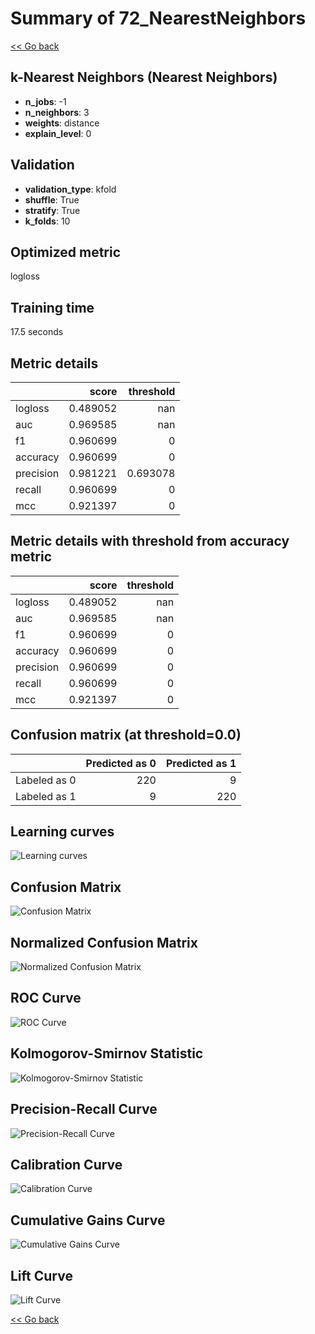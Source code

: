 # Summary of 72_NearestNeighbors

[<< Go back](../README.md)


## k-Nearest Neighbors (Nearest Neighbors)
- **n_jobs**: -1
- **n_neighbors**: 3
- **weights**: distance
- **explain_level**: 0

## Validation
 - **validation_type**: kfold
 - **shuffle**: True
 - **stratify**: True
 - **k_folds**: 10

## Optimized metric
logloss

## Training time

17.5 seconds

## Metric details
|           |    score |   threshold |
|:----------|---------:|------------:|
| logloss   | 0.489052 |  nan        |
| auc       | 0.969585 |  nan        |
| f1        | 0.960699 |    0        |
| accuracy  | 0.960699 |    0        |
| precision | 0.981221 |    0.693078 |
| recall    | 0.960699 |    0        |
| mcc       | 0.921397 |    0        |


## Metric details with threshold from accuracy metric
|           |    score |   threshold |
|:----------|---------:|------------:|
| logloss   | 0.489052 |         nan |
| auc       | 0.969585 |         nan |
| f1        | 0.960699 |           0 |
| accuracy  | 0.960699 |           0 |
| precision | 0.960699 |           0 |
| recall    | 0.960699 |           0 |
| mcc       | 0.921397 |           0 |


## Confusion matrix (at threshold=0.0)
|              |   Predicted as 0 |   Predicted as 1 |
|:-------------|-----------------:|-----------------:|
| Labeled as 0 |              220 |                9 |
| Labeled as 1 |                9 |              220 |

## Learning curves
![Learning curves](learning_curves.png)
## Confusion Matrix

![Confusion Matrix](confusion_matrix.png)


## Normalized Confusion Matrix

![Normalized Confusion Matrix](confusion_matrix_normalized.png)


## ROC Curve

![ROC Curve](roc_curve.png)


## Kolmogorov-Smirnov Statistic

![Kolmogorov-Smirnov Statistic](ks_statistic.png)


## Precision-Recall Curve

![Precision-Recall Curve](precision_recall_curve.png)


## Calibration Curve

![Calibration Curve](calibration_curve_curve.png)


## Cumulative Gains Curve

![Cumulative Gains Curve](cumulative_gains_curve.png)


## Lift Curve

![Lift Curve](lift_curve.png)



[<< Go back](../README.md)
